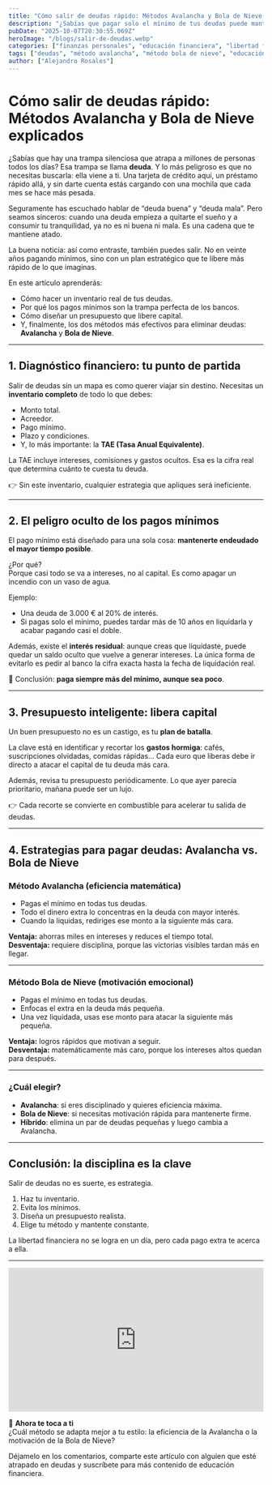 ```yaml
---
title: "Cómo salir de deudas rápido: Métodos Avalancha y Bola de Nieve explicados"
description: "¿Sabías que pagar solo el mínimo de tus deudas puede mantenerte atrapado durante años? Descubre cómo identificar tus deudas, por qué los pagos mínimos son una trampa y cuáles son los métodos más efectivos para liberarte: Avalancha o Bola de Nieve."
pubDate: "2025-10-07T20:30:55.069Z"
heroImage: "/blogs/salir-de-deudas.webp"
categories: ["finanzas personales", "educación financiera", "libertad financiera", "estrategias de pago"]
tags: ["deudas", "método avalancha", "método bola de nieve", "educación financiera", "pagos mínimos", "presupuesto inteligente"]
author: ["Alejandro Rosales"]
---
```

# Cómo salir de deudas rápido: Métodos Avalancha y Bola de Nieve explicados

¿Sabías que hay una trampa silenciosa que atrapa a millones de personas todos los días? Esa trampa se llama **deuda**. Y lo más peligroso es que no necesitas buscarla: ella viene a ti. Una tarjeta de crédito aquí, un préstamo rápido allá, y sin darte cuenta estás cargando con una mochila que cada mes se hace más pesada.

Seguramente has escuchado hablar de “deuda buena” y “deuda mala”. Pero seamos sinceros: cuando una deuda empieza a quitarte el sueño y a consumir tu tranquilidad, ya no es ni buena ni mala. Es una cadena que te mantiene atado.  

La buena noticia: así como entraste, también puedes salir. No en veinte años pagando mínimos, sino con un plan estratégico que te libere más rápido de lo que imaginas.  

En este artículo aprenderás:  
- Cómo hacer un inventario real de tus deudas.  
- Por qué los pagos mínimos son la trampa perfecta de los bancos.  
- Cómo diseñar un presupuesto que libere capital.  
- Y, finalmente, los dos métodos más efectivos para eliminar deudas: **Avalancha** y **Bola de Nieve**.  

---

## 1. Diagnóstico financiero: tu punto de partida

Salir de deudas sin un mapa es como querer viajar sin destino. Necesitas un **inventario completo** de todo lo que debes:  
- Monto total.  
- Acreedor.  
- Pago mínimo.  
- Plazo y condiciones.  
- Y, lo más importante: la **TAE (Tasa Anual Equivalente)**.  

La TAE incluye intereses, comisiones y gastos ocultos. Esa es la cifra real que determina cuánto te cuesta tu deuda.  

👉 Sin este inventario, cualquier estrategia que apliques será ineficiente.  

---

## 2. El peligro oculto de los pagos mínimos

El pago mínimo está diseñado para una sola cosa: **mantenerte endeudado el mayor tiempo posible**.  

¿Por qué?  
Porque casi todo se va a intereses, no al capital. Es como apagar un incendio con un vaso de agua.  

Ejemplo:  
- Una deuda de 3.000 € al 20% de interés.  
- Si pagas solo el mínimo, puedes tardar más de 10 años en liquidarla y acabar pagando casi el doble.  

Además, existe el **interés residual**: aunque creas que liquidaste, puede quedar un saldo oculto que vuelve a generar intereses. La única forma de evitarlo es pedir al banco la cifra exacta hasta la fecha de liquidación real.  

📌 Conclusión: **paga siempre más del mínimo, aunque sea poco**.  

---

## 3. Presupuesto inteligente: libera capital

Un buen presupuesto no es un castigo, es tu **plan de batalla**.  

La clave está en identificar y recortar los **gastos hormiga**: cafés, suscripciones olvidadas, comidas rápidas… Cada euro que liberas debe ir directo a atacar el capital de tu deuda más cara.  

Además, revisa tu presupuesto periódicamente. Lo que ayer parecía prioritario, mañana puede ser un lujo.  

👉 Cada recorte se convierte en combustible para acelerar tu salida de deudas.  

---

## 4. Estrategias para pagar deudas: Avalancha vs. Bola de Nieve

### Método Avalancha (eficiencia matemática)  
- Pagas el mínimo en todas tus deudas.  
- Todo el dinero extra lo concentras en la deuda con mayor interés.  
- Cuando la liquidas, rediriges ese monto a la siguiente más cara.  

**Ventaja:** ahorras miles en intereses y reduces el tiempo total.  
**Desventaja:** requiere disciplina, porque las victorias visibles tardan más en llegar.  

---

### Método Bola de Nieve (motivación emocional)  
- Pagas el mínimo en todas tus deudas.  
- Enfocas el extra en la deuda más pequeña.  
- Una vez liquidada, usas ese monto para atacar la siguiente más pequeña.  

**Ventaja:** logros rápidos que motivan a seguir.  
**Desventaja:** matemáticamente más caro, porque los intereses altos quedan para después.  

---

### ¿Cuál elegir?  
- **Avalancha**: si eres disciplinado y quieres eficiencia máxima.  
- **Bola de Nieve**: si necesitas motivación rápida para mantenerte firme.  
- **Híbrido**: elimina un par de deudas pequeñas y luego cambia a Avalancha.  

---

## Conclusión: la disciplina es la clave

Salir de deudas no es suerte, es estrategia.  
1. Haz tu inventario.  
2. Evita los mínimos.  
3. Diseña un presupuesto realista.  
4. Elige tu método y mantente constante.  

La libertad financiera no se logra en un día, pero cada pago extra te acerca a ella.  

---

<div class="iframe-container" style="position: relative; width: 100%; height: 0; padding-bottom: 56.25%; overflow: hidden;">
  <iframe width="560" height="315" src="https://www.youtube.com/embed/nI1oa0m5U6Y?si=Hw2K3rGdyuEDOy_G" title="YouTube video player" frameborder="0" allow="accelerometer; autoplay; clipboard-write; encrypted-media; gyroscope; picture-in-picture; web-share" allowfullscreen style="position: absolute; top: 0; left: 0; width: 100%; height: 100%; border: none;"></iframe>
</div>

💬 **Ahora te toca a ti**  
¿Cuál método se adapta mejor a tu estilo: la eficiencia de la Avalancha o la motivación de la Bola de Nieve?  

Déjamelo en los comentarios, comparte este artículo con alguien que esté atrapado en deudas y suscríbete para más contenido de educación financiera.